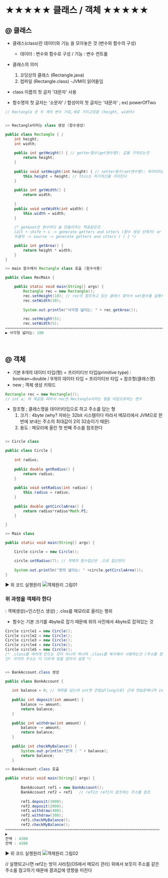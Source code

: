 
#  ★★★★★ 클래스 / 객체 ★★★★★
## @ 클래스
- 클래스(class)란 데이터와 기능 을 모아놓은 것 (변수와 함수의 구성)
    -  데이터 : 변수와 함수로 구성 / 기능 : 변수 컨트롤
- 클래스의 의미 
  1. 코딩상의 클래스 (Rectangle.java) 
  2. 컴파일 (Rectangle.class) -JVM이 읽어들임

- class 이름의 첫 글자 '대문자' 사용
- 함수명의 첫 글자는 '소문자' / 합성어의 첫 글자는 '대문자' ; ex) powerOfTwo
```java
// Rectangle 은 두 개의 변수 가로,세로 가지고있음 (height, width)


>> Rectangle이라는 class 생성 (함수생성)

public class Rectangle { /
	int height;
	int width;
	
	public int getHeight() { // getter함수(get변수명): 값을 가져오는것 
    	return height;
	}
	
	public void setHeight(int height) { // setter함수(set변수명): 파라미터를 통해 함수의 값을 전해주는것
		this.height = height; // this는 자기자신을 가리킨다
	}
	
	public int getWidth() {
		return width;
		
	}
	public void setWidth(int width) {
		this.width = width;
	}
	
	/* get&set은 변수마다 늘 만들어주는 짝꿍같은것 
    [alt + shife + s -> generate getters and stters (함수 생성 단축키) or 
    우클릭 -> source -> generate getters and stters ( ) ] */

	public int getArea() {
		return height * width;
	}
}

>> main 함수에서 Rectangle class 호출 (함수사용)

public class RecMain {

	public static void main(String[] args) {
		Rectangle rec = new Rectangle();
		rec.setHeight(10); // rec이 참조하고 있는 클래스 찾아서 set함수를 실행시켜라
		rec.setWidth(10);
		
		System.out.println("사각형 넓이는: " + rec.getArea());

		rec.setHeight(5);
		rec.setWidth(5);
==========================================================================
▶ 사각형 넓이는: 100 
```

<br>

## @ 객체 

* 기본 8개의 데이터 타입(형) = 프리미티브 타입(primitive type) : boolean~double / 9개의 데이터 타입 = 프리미티브 타입 + 참조형(클래스명)
* new ; 객체 생성 키워드
```java
Rectangle rec = new Rectangle{();
// int a; 와 똑같음 따라서 rec은 Rectangle이라는 형을 타입으로하는 변수
```

* 참조형 ; 클래스명을 데이터타입으로 하고 주소를 담는 형 
  1. 크기 : 4byte (why? 자바는 32bit 시스템이다 따라서 메모리에서 JVM으로 한번에 보내는 주소의 최대값이 2의 32승이기 때문)
  2. 용도 : 메모리에 올린 첫 번째 주소를 참조한다

```java

>> Circle class

public class Circle {
	
	int radius;
	
	public double getRadius() {
		return radius;
	}
	
	public void setRadius(int radius) {
		this.radius = radius;
	}
	
	public double getCirclaArea() {
		return radius*radius*Math.PI;
	}

}

>> Main class

public static void main(String[] args) {

    Circle circle = new Circle();

    circle.setRadius(7); // 객체의 함수접근은 .으로 접근한다 
		
	System.out.println("원의 넓이는: " +circle.getCirclaArea());
}
```

▶ 위 코드 실행원리 
![객체원리 그림01](https://user-images.githubusercontent.com/74290204/100729220-d6ebe300-340b-11eb-8c2a-2d6dbcc8cf61.png)

 ### 위 과정을 객체라 한다 
 : 객체생성(=인스턴스 생성) ; .clss를 메모리로 올리는 행위
 * 함수는 기본 크기를 4byte로 잡기 때문에 위의 사진에서 4byte로 잡혀있는 것 <br>
 
 ```java
 Circle circle1 = new Circle();
 Circle circle2 = new Circle();
 Circle circle3 = new Circle();
 Circle circle4 = new Circle();
 Circle circle5 = new Circle();
 /* .class를 여러개 만드는 것이 아니라 하나의 .class를 복사해서 사용하는것 (주소를 참고하는 것 뿐이니까) 
 단! 각각의 주소는 다 다르게 방을 잡아서 설정 */
 ```
 
 ```java

>> BankAccount.class 생성

 public class BankAccount {
	
	int balance = 0; // 계좌를 담는데 int면 큰일남(long으로) 근데 연습문제니까 int로
	
	public int deposit(int amount) {
		balance += amount;
		return balance;
	}
	
	public int withdraw(int amount) {
		balance -= amount;
		return balance;
	}
	
	public int checkMyBalance() {
		System.out.println("잔액 : " + balance);
		return balance;
	}

>> BankAccount.class 호출

public static void main(String[] args) {
		
		BankAccount ref1 = new BankAccount();
		BankAccount ref2 = ref1   // ref2는 ref1이 참조하는 주소를 참조
		
		ref1.deposit(3000);
		ref2.deposit(2000);
		ref1.withdraw(400);
		ref2.withdraw(300);
		ref1.checkMyBalance(); 
		ref2.checkMyBalance();
=====================================================================
▶ 
잔액 : 4300
잔액 : 4300		
```
▶ 위 코드 실행원리 
![객체원리 그림02](https://user-images.githubusercontent.com/74290204/100729396-10245300-340c-11eb-8d51-b6c2def1aeb8.png)

// 실행되고나면 ref2는 방이 사라짐(OS에서 메모리 관리) 
위에서 보듯이 주소를 같은 주소를 참고하기 때문에 결과값에 영향을 미친다 

